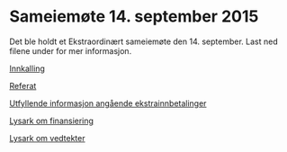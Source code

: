 Sameiemøte 14. september 2015
=============================

Det ble holdt et Ekstraordinært sameiemøte den 14. september. Last ned filene under for mer informasjon.

[Innkalling](Innkalling_FB2_2015-09-14.pdf)

[Referat](Referat_FB2_2015-09-14.pdf)

[Utfyllende informasjon angående ekstrainnbetalinger](Utfyllende_informasjon_angaaende_ekstrainnbetalinger_som_foreslaatt_av_styret_september_2015.pdf)

[Lysark om finansiering](lysark_finansiering.pdf)

[Lysark om vedtekter](lysark_vedtekter.pdf)

